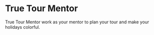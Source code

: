 # True Tour Mentor

True Tour Mentor work as your mentor to plan your tour and make your holidays colorful.
